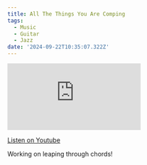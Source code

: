 ```yaml
---
title: All The Things You Are Comping
tags:
  - Music
  - Guitar
  - Jazz
date: '2024-09-22T10:35:07.322Z'
---
```


<iframe src="https://www.youtube-nocookie.com/embed/7zKislIk_Ys?modestbranding=1&showinfo=0&rel=0" title="YouTube video player" frameborder="0" allow="accelerometer; autoplay; encrypted-media; gyroscope; picture-in-picture;" allowfullscreen className="youtube_video"></iframe>

[Listen on Youtube](https://youtu.be/7zKislIk_Ys)

Working on leaping through chords!
